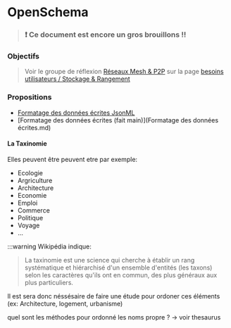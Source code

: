 
OpenSchema
===

> ### :exclamation: Ce document est encore un gros brouillons !!

### Objectifs

> Voir le groupe de réflexion [Réseaux Mesh & P2P](https://wiki.nuitdebout.fr/wiki/R%C3%A9seaux_Mesh_%26_P2P) sur la page [besoins utilisateurs / Stockage & Rangement](https://github.com/corbane/ND-Briques-Numeriques/wiki/A-2-Stockage-&-Rangement)

### Propositions

- [Formatage des données écrites JsonML]()
- [Formatage des données écrites (fait main)](Formatage des données écrites.md)


#### La Taxinomie 

Elles peuvent être peuvent etre par exemple:
- Ecologie
- Argriculture
- Architecture
- Economie
- Emploi
- Commerce
- Politique
- Voyage
- ...


:::warning
Wikipédia indique:
> La taxinomie est une science qui cherche à établir un rang systématique et hiérarchisé d'un ensemble d'entités (les taxons) selon les caractères qu'ils ont en commun, des plus généraux aux plus particuliers.

Il est sera donc néssésaire de faire une étude pour ordoner ces éléments (ex: Architecture, logement, urbanisme) 

quel sont les méthodes pour ordonné les noms propre ?
-> voir thesaurus
